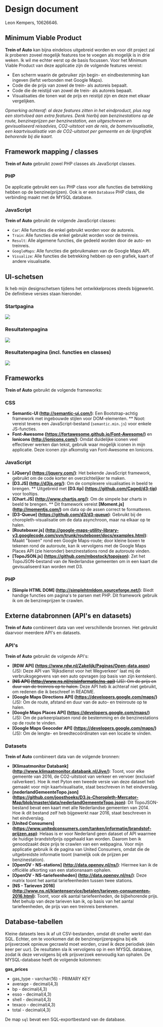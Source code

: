 # Design document
Leon Kempers, 10626646.

## Minimum Viable Product
**Trein of Auto** kan bijna eindeloos uitgebreid worden en voor dit project zal ik proberen zoveel mogelijk features toe te voegen als mogelijk is in drie weken. Ik wil me echter eerst op de basis focussen. Voor het Minimum Viable Product van deze applicatie zijn de volgende features vereist:
* Een scherm waarin de gebruiker zijn begin- en eindbestemming kan ingeven (liefst verbonden met Google Maps).
* Code die de prijs van zowel de trein- als autoreis bepaalt.
* Code die de reistijd van zowel de trein- als autoreis bepaalt.
* Visualisaties die tonen wat de prijs en reistijd zijn en deze met elkaar vergelijken.

*Opmerking achteraf: al deze features zitten in het eindproduct, plus nog een stortvloed aan extra features. Denk hierbij aan benzinestations op de route, benzineprijzen per benzinestation, een uitgeschreven en gevisualiseerd reisadvies, CO2-uitstoot van de reis, de bomenvisualisatie, een kaartvisualisatie van de CO2-uitstoot per gemeente en de lijngrafiek behorende bij die kaart.*


## Framework mapping / classes
**Trein of Auto** gebruikt zowel PHP classes als JavaScript classes.

### PHP
De applicatie gebruikt een `Gas` PHP class voor alle functies die betrekking hebben op de benzine(prijzen). Ook is er een `Database` PHP class, die verbinding maakt met de MYSQL database.

### JavaScript
**Trein of Auto** gebruikt de volgende JavaScript classes:
* `Car`: Alle functies die enkel gebruikt worden voor de autoreis.
* `Train`: Alle functies die enkel gebruikt worden voor de treinreis.
* `Result`: Alle algemene functies, die gedeeld worden door de auto- en treinreis.
* `GoogleMaps`: Alle functies die gebruikmaken van de Google Maps API.
* `Visualize`: Alle functies die betrekking hebben op een grafiek, kaart of andere visualisatie.


## UI-schetsen
Ik heb mijn designschetsen tijdens het ontwikkelproces steeds bijgewerkt. De definitieve versies staan hieronder.

### Startpagina
<img src="doc/sketches/start.png" />

### Resultatenpagina
<img src="doc/sketches/result.png" />

### Resultatenpagina (incl. functies en classes)
<img src="doc/sketches/result_annotated.png" />


## Frameworks
**Trein of Auto** gebruikt de volgende frameworks:

### CSS
* **Semantic-UI (http://semantic-ui.com/)**: Een Bootstrap-achtig framework met ingebouwde stijlen voor DOM-elementen.
** Noot: vereist tevens een JavaScript-bestand (`semantic.min.js`) voor enkele JS-functies.
* **Font-Awesome (https://fortawesome.github.io/Font-Awesome/)** en **Ionicons (http://ionicons.com/)**: Omdat duidelijke iconen veel effectiever werken dan tekst, gebruik waar mogelijk iconen in mijn applicatie. Deze iconen zijn afkomstig van Font-Awesome en Ionicons.

### JavaScript
* **[JQuery] (https://jquery.com/)**: Het bekende JavaScript framework, gebruikt om de code korter en overzichtelijker te maken.
* **[D3.JS] (http://d3js.org/)**: Om de complexere visualisaties in beeld te brengen.
** Uitgebreid met **[D3.tip] (https://github.com/Caged/d3-tip)** voor tooltips.
* **[Chart.JS] (http://www.chartjs.org/)**: Om de simpele bar charts in beeld te brengen.
** Dit framework vereist **[Moment.js] (http://momentjs.com/)** om data op de assen correct te formatteren.
* **[D3-Queue] (https://github.com/d3/d3-queue)**: Gebruikt bij de choropleth-visualisatie om de data asynchroon, maar na elkaar op te halen.
* **[Routeboxer.js] (http://google-maps-utility-library-v3.googlecode.com/svn/trunk/routeboxer/docs/examples.html)**: Maakt "boxen" rond een Google Maps-route; door kleine boxen te tekenen rond de autoroute, kan ik vervolgens met de Google Maps Places API (zie hieronder) benzinestations rond de autoroute vinden.
* **[TopoJSON.js] (https://github.com/mbostock/topojson)**: Zet het TopoJSON-bestand van de Nederlandse gemeenten om in een kaart die gevisualiseerd kan worden met D3.

### PHP
* **[Simple HTML DOM] (http://simplehtmldom.sourceforge.net/)**: Biedt handige functies om pagina's te parsen met PHP. Dit framework gebruik ik om de benzineprijzen te crawlen.


## Externe databronnen (API's en datasets)
**Trein of Auto** combineert data van veel verschillende bronnen. Het gebruikt daarvoor meerdere API's en datasets.

### API's
**Trein of Auto** gebruikt de volgende API's:
* **[RDW API] (https://www.rdw.nl/Zakelijk/Paginas/Open-data.aspx)** (JS): Deze API van 'Rijksdienst voor het Wegverkeer' laat mij de verbruiksgegevens van een auto opvragen (op basis van zijn kenteken).
* ~~**[NS API] (http://www.ns.nl/reisinformatie/ns-api)** (JS): Om de prijs en duur van de treinreis op te halen.~~ Deze API heb ik achteraf niet gebruikt, om redenen die ik beschreef in README.
* **[Google Maps Directions API] (https://developers.google.com/maps/)** (JS): Om de route, afstand en duur van de auto- en treinroute op te halen.
* **[Google Maps Places API] (https://developers.google.com/maps/)** (JS): Om de parkeerplaatsen rond de bestemming en de benzinestations op de route te vinden.
* **[Google Maps Geocoder API] (https://developers.google.com/maps/)** (JS): Om de lengte- en breedtecoördinaten van een locatie te vinden.

### Datasets
**Trein of Auto** combineert data van de volgende bronnen:
* **[Klimaatmonitor Databank] (http://www.klimaatmonitor.databank.nl/Jive/)**: Toont, voor elke gemeente van 2016, de CO2-uitstoot van verkeer en vervoer (exclusief railverkeer). Hoe ik met Pyton een tweede versie van deze dataset heb gemaakt voor mijn kaartvisualisatie, staat beschreven in het eindverslag.
* **[nederlandGemeenteTopo.json] (https://github.com/joosthoeks/D3.js-Choropleth-Mercator-Map/blob/master/data/nederlandGemeenteTopo.json)**: Dit TopoJSON-bestand bevat een kaart met alle Nederlandse gemeenten van 2014. Hoe ik dit bestand zelf heb bijgewerkt naar 2016, staat beschreven in het eindverslag.
* **[United Consumers] (https://www.unitedconsumers.com/tanken/informatie/brandstof-prijzen.asp)**: Helaas is er voor Nederland geen dataset of API waarmee de huidige brandstofprijs opgehaald kan worden. Daarom ben ik genoodzaakt deze prijs te crawlen van een webpagina. Voor mijn applicatie gebruik ik de pagina van United Consumers, omdat die de uitgebreidste informatie toont (namelijk ook de prijzen per benzinestation).
* **[OpenOV - NS-stations] (http://data.openov.nl/ns/)**: Hiermee kan ik de officiële afkorting van een stationsnaam ophalen.
* **[OpenOV - NS-tariefeenheden] (http://data.openov.nl/ns/)**: Deze matrix toont het aantal tariefeenheden tussen twee stations.
* **[NS - Tarieven 2016] (http://www.ns.nl/klantenservice/betalen/tarieven-consumenten-2016.html)**: Toont, voor elk aantal tariefeenheden, de bijbehorende prijs. Met behulp van deze tarieven kan ik, op basis van het aantal tariefeenheden, de prijs van een treinreis berekenen.


## Database-tabellen
Kleine datasets lees ik af uit CSV-bestanden, omdat dit sneller werkt dan SQL. Echter, om te voorkomen dat de benzineprijzenpagina bij elk prijsverzoek opnieuw gecrawld moet worden, crawl ik deze periodiek (één keer per uur). De resultaten sla ik vervolgens op in een MYSQL database, zodat ik deze vervolgens bij elk prijsverzoek eenvoudig kan ophalen. De MYSQL-database heeft de volgende kolommen:

**gas_prices**
* gas_type - varchar(16) - PRIMARY KEY
* average - decimal(4,3)
* bp - decimal(4,3)
* esso - decimal(4,3)
* shell - decimal(4,3)
* texaco - decimal(4,3)
* total - decimal(4,3)

De map `sql` bevat een SQL-exportbestand van de database.